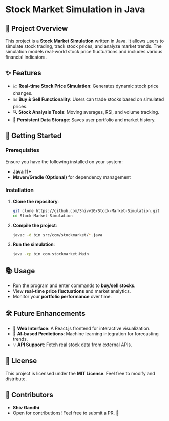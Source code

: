 # Stock Market Simulation in Java

## 📌 Project Overview
This project is a **Stock Market Simulation** written in Java. It allows users to simulate stock trading, track stock prices, and analyze market trends. The simulation models real-world stock price fluctuations and includes various financial indicators.

## ✨ Features
- 📈 **Real-time Stock Price Simulation**: Generates dynamic stock price changes.
- 📊 **Buy & Sell Functionality**: Users can trade stocks based on simulated prices.
- 🔍 **Stock Analysis Tools**: Moving averages, RSI, and volume tracking.
- 💾 **Persistent Data Storage**: Saves user portfolio and market history.

## 🚀 Getting Started
### Prerequisites
Ensure you have the following installed on your system:
- **Java 11+**
- **Maven/Gradle (Optional)** for dependency management

### Installation
1. **Clone the repository**:
   ```sh
   git clone https://github.com/Shivv10/Stock-Market-Simulation.git
   cd Stock-Market-Simulation
   ```
2. **Compile the project**:
   ```sh
   javac -d bin src/com/stockmarket/*.java
   ```
3. **Run the simulation**:
   ```sh
   java -cp bin com.stockmarket.Main
   ```

## 📚 Usage
- Run the program and enter commands to **buy/sell stocks**.
- View **real-time price fluctuations** and market analytics.
- Monitor your **portfolio performance** over time.

## 🛠 Future Enhancements
- 📌 **Web Interface**: A React.js frontend for interactive visualization.
- 🤖 **AI-based Predictions**: Machine learning integration for forecasting trends.
- 💡 **API Support**: Fetch real stock data from external APIs.

## 📝 License
This project is licensed under the **MIT License**. Feel free to modify and distribute.

## 👥 Contributors
- **Shiv Gandhi** 
- Open for contributions! Feel free to submit a PR. 🚀
